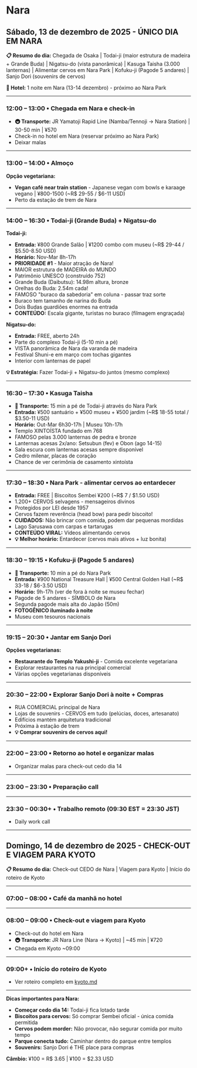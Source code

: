 # Nara

## Sábado, 13 de dezembro de 2025 - ÚNICO DIA EM NARA

**📋 Resumo do dia:** Chegada de Osaka | Todai-ji (maior estrutura de madeira + Grande Buda) | Nigatsu-do (vista panorâmica) | Kasuga Taisha (3.000 lanternas) | Alimentar cervos em Nara Park | Kofuku-ji (Pagode 5 andares) | Sanjo Dori (souvenirs de cervos)

**🏨 Hotel:** 1 noite em Nara (13-14 dezembro) - próximo ao Nara Park

---

### 12:00 – 13:00 • Chegada em Nara e check-in
- **🚇 Transporte:** JR Yamatoji Rapid Line (Namba/Tennoji → Nara Station) | 30-50 min | ¥570
- Check-in no hotel em Nara (reservar próximo ao Nara Park)
- Deixar malas

---

### 13:00 – 14:00 • Almoço
**Opção vegetariana:**
- **Vegan café near train station** - Japanese vegan com bowls e karaage vegano | ¥800-1500 (~R$ 29-55 / $6-11 USD)
- Perto da estação de trem de Nara

---

### 14:00 – 16:30 • Todai-ji (Grande Buda) + Nigatsu-do
**Todai-ji:**
- **Entrada:** ¥800 Grande Salão | ¥1200 combo com museu (~R$ 29-44 / $5.50-8.50 USD)
- **Horário:** Nov-Mar 8h-17h
- **PRIORIDADE #1** - Maior atração de Nara!
- MAIOR estrutura de MADEIRA do MUNDO
- Patrimônio UNESCO (construído 752)
- Grande Buda (Daibutsu): 14.98m altura, bronze
- Orelhas do Buda: 2.54m cada!
- FAMOSO "buraco da sabedoria" em coluna - passar traz sorte
- Buraco tem tamanho de narina do Buda
- Dois Budas guardiões enormes na entrada
- **CONTEÚDO:** Escala gigante, turistas no buraco (filmagem engraçada)

**Nigatsu-do:**
- **Entrada:** FREE, aberto 24h
- Parte do complexo Todai-ji (5-10 min a pé)
- VISTA panorâmica de Nara da varanda de madeira
- Festival Shuni-e em março com tochas gigantes
- Interior com lanternas de papel

**💡 Estratégia:** Fazer Todai-ji + Nigatsu-do juntos (mesmo complexo)

---

### 16:30 – 17:30 • Kasuga Taisha
- **🚶 Transporte:** 15 min a pé de Todai-ji através do Nara Park
- **Entrada:** ¥500 santuário + ¥500 museu + ¥500 jardim (~R$ 18-55 total / $3.50-11 USD)
- **Horário:** Out-Mar 6h30-17h | Museu 10h-17h
- Templo XINTOÍSTA fundado em 768
- FAMOSO pelas 3.000 lanternas de pedra e bronze
- Lanternas acesas 2x/ano: Setsubun (fev) e Obon (ago 14-15)
- Sala escura com lanternas acesas sempre disponível
- Cedro milenar, placas de coração
- Chance de ver cerimônia de casamento xintoísta

---

### 17:30 – 18:30 • Nara Park - alimentar cervos ao entardecer
- **Entrada:** FREE | Biscoitos Sembei ¥200 (~R$ 7 / $1.50 USD)
- 1.200+ CERVOS selvagens - mensageiros divinos
- Protegidos por LEI desde 1957
- Cervos fazem reverência (head bow) para pedir biscoito!
- **CUIDADOS:** Não brincar com comida, podem dar pequenas mordidas
- Lago Sarusawa com carpas e tartarugas
- **CONTEÚDO VIRAL:** Vídeos alimentando cervos
- **💡 Melhor horário:** Entardecer (cervos mais ativos + luz bonita)

---

### 18:30 – 19:15 • Kofuku-ji (Pagode 5 andares)
- **🚶 Transporte:** 10 min a pé do Nara Park
- **Entrada:** ¥900 National Treasure Hall | ¥500 Central Golden Hall (~R$ 33-18 / $6-3.50 USD)
- **Horário:** 9h-17h (ver de fora à noite se museu fechar)
- Pagode de 5 andares - SÍMBOLO de Nara
- Segunda pagode mais alta do Japão (50m)
- **FOTOGÊNICO iluminado à noite**
- Museu com tesouros nacionais

---

### 19:15 – 20:30 • Jantar em Sanjo Dori
**Opções vegetarianas:**
- **Restaurante do Templo Yakushi-ji** - Comida excelente vegetariana
- Explorar restaurantes na rua principal comercial
- Várias opções vegetarianas disponíveis

---

### 20:30 – 22:00 • Explorar Sanjo Dori à noite + Compras
- RUA COMERCIAL principal de Nara
- Lojas de souvenirs - CERVOS em tudo (pelúcias, doces, artesanato)
- Edifícios mantém arquitetura tradicional
- Próxima à estação de trem
- **💡 Comprar souvenirs de cervos aqui!**

---

### 22:00 – 23:00 • Retorno ao hotel e organizar malas
- Organizar malas para check-out cedo dia 14

---

### 23:00 – 23:30 • Preparação call

---

### 23:30 – 00:30+ • Trabalho remoto (09:30 EST = 23:30 JST)
- Daily work call

---

## Domingo, 14 de dezembro de 2025 - CHECK-OUT E VIAGEM PARA KYOTO

**📋 Resumo do dia:** Check-out CEDO de Nara | Viagem para Kyoto | Início do roteiro de Kyoto

---

### 07:00 – 08:00 • Café da manhã no hotel

---

### 08:00 – 09:00 • Check-out e viagem para Kyoto
- Check-out do hotel em Nara
- **🚇 Transporte:** JR Nara Line (Nara → Kyoto) | ~45 min | ¥720
- Chegada em Kyoto ~09:00

---

### 09:00+ • Início do roteiro de Kyoto
- Ver roteiro completo em [kyoto.md](./kyoto.md)

---

**Dicas importantes para Nara:**
- **Começar cedo dia 14:** Todai-ji fica lotado tarde
- **Biscoitos para cervos:** Só comprar Sembei oficial - única comida permitida
- **Cervos podem morder:** Não provocar, não segurar comida por muito tempo
- **Parque conecta tudo:** Caminhar dentro do parque entre templos
- **Souvenirs:** Sanjo Dori é THE place para compras

**Câmbio:** ¥100 = R$ 3.65 | ¥100 = $2.33 USD
